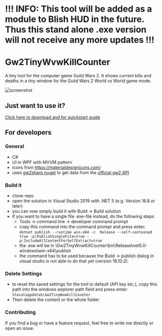 # !!! INFO: This tool will be added as a module to Blish HUD in the future. Thus this stand alone .exe version will not receive any more updates !!!

# Gw2TinyWvwKillCounter
A tiny tool for the computer game Guild Wars 2. It shows current kills and deaths in a tiny window for the Guild Wars 2 World vs World game mode.

![screenshot](https://user-images.githubusercontent.com/43114787/128597538-ea2f9690-d240-4f04-81ba-62ba0dc4fb51.jpg)

## Just want to use it?
[Click here to download and for quickstart guide](https://taschenbuch.github.io/Gw2TinyWvwKillCounter/)

## For developers

### General
- C#
- UI in WPF with MVVM pattern
- icons from https://materialdesignicons.com/
- uses [gw2sharp nuget](https://archomeda.github.io/Gw2Sharp/master/guides/introduction.html) to get data from the [official gw2 API](https://wiki.guildwars2.com/wiki/API:Main)  

### Build it
- clone repo
- open the solution in Visual Studio 2019 with .NET 5 (e.g. Version 16.8 or later) 
- you can now simply build it with Build -> Build solution
- if you want to have a single file .exe-file instead, do the following steps
  - Tools -> command line -> developer command prompt
  - copy this command into the command prompt and press enter:  
 ```dotnet publish --runtime win-x64 -c  Release --self-contained true -p:PublishSingleFile=true -p:IncludeAllContentForSelfExtract=true```
  - the .exe will be in \Gw2TinyWvwKillCounter\bin\Release\net5.0-windows\win-x64\publish
  - the command has to be used because the Build -> publish dialog in visual studio is not able to do that yet (version 16.10.2).

### Delete Settings
- to reset the saved settings for the tool to default (API key etc.), copy this path into the windows explorer path field and press enter: ```%localappdata%\Gw2TinyWvwKillCounter```
- Then delete the content or the whole folder

### Contributing
If you find a bug or have a feature request, feel free to write me directly or open an issue.
